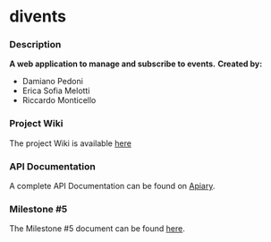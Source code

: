 # divents

### Description
__A web application to manage and subscribe to events.__
**Created by:**
- Damiano Pedoni
- Erica Sofia Melotti
- Riccardo Monticello

### Project Wiki
The project Wiki is available [here](https://github.com/DamiPeddiUni/divents/wiki)

### API Documentation
A complete API Documentation can be found on [Apiary](https://divents.docs.apiary.io/#reference/0).

### Milestone #5
The Milestone #5 document can be found [here](https://docs.google.com/document/d/1umZdb95SIvBQi3BLiCo3FMWBHIWmNcM36lDmM6asQ_A/edit?usp=sharing).

